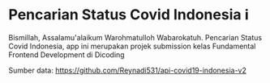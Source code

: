 # Pencarian Status Covid Indonesia :information_source:
Bismillah, Assalamu'alaikum Warohmatulloh Wabarokatuh.
Pencarian Status Covid Indonesia, app ini merupakan projek submission kelas Fundamental Frontend Development di Dicoding

Sumber data: https://github.com/Reynadi531/api-covid19-indonesia-v2
